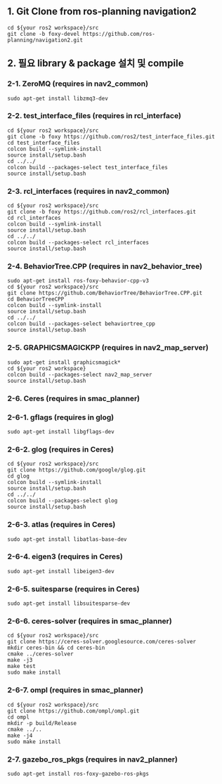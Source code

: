 ## 1\. Git Clone from ros-planning navigation2

```
cd ${your ros2 workspace}/src
git clone -b foxy-devel https://github.com/ros-planning/navigation2.git
```

## 2\. 필요 library & package 설치 및 compile

### 2-1. ZeroMQ (requires in nav2\_common)

```
sudo apt-get install libzmq3-dev
```

### 2-2. test\_interface\_files (requires in rcl\_interface)

```
cd ${your ros2 workspace}/src
git clone -b foxy https://github.com/ros2/test_interface_files.git
cd test_interface_files
colcon build --symlink-install
source install/setup.bash
cd ../../
colcon build --packages-select test_interface_files
source install/setup.bash
```

### 2-3. rcl\_interfaces (requires in nav2\_common)

```
cd ${your ros2 workspace}/src
git clone -b foxy https://github.com/ros2/rcl_interfaces.git
cd rcl_interfaces
colcon build --symlink-install
source install/setup.bash
cd ../../
colcon build --packages-select rcl_interfaces
source install/setup.bash
```

### 2-4. BehaviorTree.CPP (requires in nav2\_behavior\_tree)

```
sudo apt-get install ros-foxy-behavior-cpp-v3
cd ${your ros2 workspace}/src
git clone https://github.com/BehaviorTree/BehaviorTree.CPP.git
cd BehaviorTreeCPP
colcon build --symlink-install
source install/setup.bash
cd ../../
colcon build --packages-select behaviortree_cpp
source install/setup.bash
```

### 2-5. GRAPHICSMAGICKPP (requires in nav2\_map\_server)

```
sudo apt-get install graphicsmagick*
cd ${your ros2 workspace}
colcon build --packages-select nav2_map_server
source install/setup.bash
```

### 2-6. Ceres (requires in smac\_planner)

### 2-6-1. gflags (requires in glog)

```
sudo apt-get install libgflags-dev
```

### 2-6-2. glog (requires in Ceres)

```
cd ${your ros2 workspace}/src
git clone https://github.com/google/glog.git
cd glog
colcon build --symlink-install
source install/setup.bash
cd ../../
colcon build --packages-select glog
source install/setup.bash
```

### 2-6-3. atlas (requires in Ceres)

```
sudo apt-get install libatlas-base-dev
```

### 2-6-4. eigen3 (requires in Ceres)

```
sudo apt-get install libeigen3-dev
```

### 2-6-5. suitesparse (requires in Ceres)

```
sudo apt-get install libsuitesparse-dev
```

### 2-6-6. ceres-solver (requires in smac\_planner)

```
cd ${your ros2 workspace}/src
git clone https://ceres-solver.googlesource.com/ceres-solver
mkdir ceres-bin && cd ceres-bin
cmake ../ceres-solver
make -j3
make test
sudo make install
```

### 2-6-7. ompl (requires in smac\_planner)

```
cd ${your ros2 workspace}/src
git clone https://github.com/ompl/ompl.git
cd ompl
mkdir -p build/Release
cmake ../..
make -j4
sudo make install
```

### 2-7. gazebo\_ros\_pkgs (requires in nav2\_planner)

```
sudo apt-get install ros-foxy-gazebo-ros-pkgs
```
